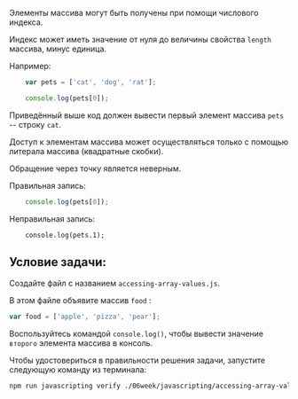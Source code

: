 Элементы массива могут быть получены при помощи числового индекса.

Индекс может иметь значение от нуля до величины свойства `length` массива, минус единица.

Например:


```js
	var pets = ['cat', 'dog', 'rat'];

	console.log(pets[0]);
```

Приведённый выше код должен вывести первый элемент массива `pets` -- строку `cat`.

Доступ к элементам массива может осуществляться только с помощью литерала массива (квадратные скобки).

Обращение через точку является неверным.

Правильная запись:

```js
	console.log(pets[0]);
```

Неправильная запись:
```
	console.log(pets.1);
```

## Условие задачи:

Создайте файл с названием `accessing-array-values.js`.

В этом файле объявите массив `food` :
```js
var food = ['apple', 'pizza', 'pear'];
```


Воспользуйтесь командой `console.log()`, чтобы вывести значение `второго` элемента массива в консоль.

Чтобы удостовериться в правильности решения задачи, запустите следующую команду из терминала:

```bash
npm run javascripting verify ./06week/javascripting/accessing-array-values.js
```
